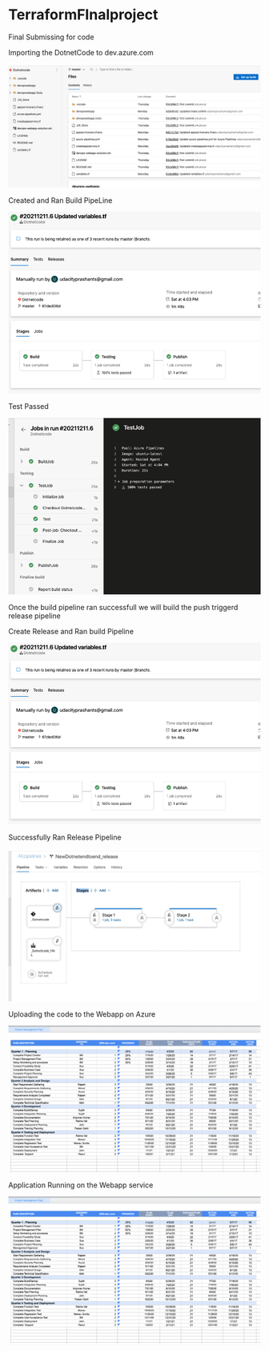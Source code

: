# TerraformFInalproject

Final Submissing for code 

Importing the DotnetCode to dev.azure.com

![DotnetCode to dev.azure.com](https://github.com/pikukesar/TerraformFInalproject/blob/main/Screen%20Shots/Imported%20the%20DotnetCode%20to%20dev.azure.com.png)

Created and Ran Build PipeLine

![DotnetCode to dev.azure.com](https://github.com/pikukesar/TerraformFInalproject/blob/main/Screen%20Shots/Created%20and%20Ran%20Build%20PipeLine.png)

Test Passed

![DotnetCode to dev.azure.com](https://github.com/pikukesar/TerraformFInalproject/blob/main/Screen%20Shots/Test%20Passed.png)
 
 Once the build pipeline ran successfull we will build the push triggerd release pipeline
 
 
Create Release and Ran build Pipeline

![Create Release Pipeline](https://github.com/pikukesar/TerraformFInalproject/blob/main/Screen%20Shots/Created%20and%20Ran%20Build%20PipeLine.png)
 
 
Successfully Ran Release Pipeline

![Ran Release Pipeline](https://github.com/pikukesar/TerraformFInalproject/blob/main/Screen%20Shots/BuildReleasePipeline.png)
 
 Uploading the code to the Webapp on Azure 
 
 ![Uploading the code to the Webapp on Azure ](https://github.com/pikukesar/flask-ml-azure-serverless-demo/blob/92b2885122102fc7b6a1d6cb21f748e16737b521/Screen%20Shot%202021-11-06%20at%2012.24.46%20PM.png)
 
 
Application Running on the Webapp service
 
 ![Application Running on the Webapp service ](https://github.com/pikukesar/flask-ml-azure-serverless-demo/blob/92b2885122102fc7b6a1d6cb21f748e16737b521/Screen%20Shot%202021-11-06%20at%2012.24.46%20PM.png)
 
 
